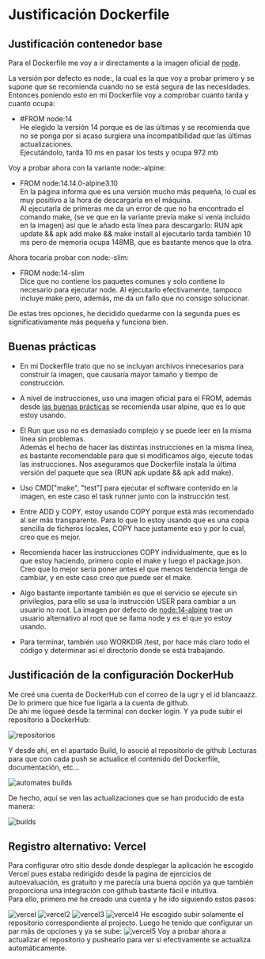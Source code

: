 # Justificación Dockerfile 

## Justificación contenedor base

Para el Dockerfile me voy a ir directamente a la imagen oficial de [node](https://hub.docker.com/_/node). 

La versión por defecto es node:<version>, la cual es la que voy a probar primero y se supone que se recomienda cuando no se está segura de las necesidades. Entonces poniendo esto en mi Dockerfile voy a comprobar cuanto tarda y cuanto ocupa:
- #FROM node:14  
He elegido la versión 14 porque es de las últimas y se recomienda que no se ponga <latest> por si acaso surgiera una incompatibilidad que las últimas actualizaciones.  
Ejecutándolo, tarda 10 ms en pasar los tests y ocupa 972 mb

Voy a probar ahora con la variante node:<version>-alpine:  
- FROM node:14.14.0-alpine3.10  
En la página informa que es una versión mucho más pequeña, lo cual es muy positivo a la hora de descargarla en el máquina.  
Al ejecutarla de primeras me da un error de que no ha encontrado el comando make, (se ve que en la variante previa make sí venía incluido en la imagen) así que le añado esta línea para descargarlo: RUN apk update && apk add make && make install
al ejecutarlo tarda también 10 ms
pero de memoria ocupa 148MB, que es bastante menos que la otra.  

Ahora tocaría probar con node:<version>-slim:
- FROM node:14-slim   
Dice que no contiene los paquetes comunes y solo contiene lo necesario para ejecutar node. Al ejecutarlo efectivamente, tampoco incluye make pero, además, me da un fallo que no consigo solucionar.


De estas tres opciones, he decidido quedarme con la segunda pues es significativamente más pequeña y funciona bien. 

## Buenas prácticas

- En mi Dockerfile trato que no se incluyan archivos innecesarios para construir la imagen, que causaría mayor tamaño y tiempo de construcción.   

- A nivel de instrucciones, uso una imagen oficial para el FROM, además desde [las buenas prácticas](https://docs.docker.com/develop/develop-images/dockerfile_best-practices/) se recomienda usar alpine, que es lo que estoy usando.   

- El Run que uso no es demasiado complejo y se puede leer en la misma línea sin problemas.  
 Además el hecho de hacer las distintas instrucciones en la misma línea, es bastante recomendable para que si modificamos algo, ejecute todas las instrucciones. Nos aseguramos que Dockerfile instala la última versión del paquete que sea (RUN apk update && apk add make).  

- Uso CMD["make", "test"] para ejecutar el software contenido en la imagen, en este caso el task runner junto con la instrucción test.  

- Entre ADD y COPY, estoy usando COPY porque está más recomendado al ser más transparente. Para lo que 
lo estoy usando que es una copia sencilla de ficheros locales, COPY hace justamente eso y por lo cual, creo que es mejor.  

- Recomienda hacer las instrucciones COPY individualmente, que es lo que estoy haciendo, primero copio el make y luego el package.json. Creo que lo mejor sería poner antes el que menos tendencia tenga de cambiar, y en este caso creo que puede ser el make.   

- Algo bastante importante también es que el servicio se ejecute sin privilegios, para ello se usa la instrucción USER para cambiar a un usuario no root. La imagen por defecto de [node:14-alpine](https://github.com/nodejs/docker-node/blob/7b11db1cab459beb96448e18ec421ec952fa0491/14/alpine3.10/Dockerfile) trae un usuario alternativo al root que se llama node y es el que yo estoy usando. 

- Para terminar, también uso WORKDIR /test, por hace más claro todo el código y determinar así el directorio donde se está trabajando. 

## Justificación de la configuración DockerHub

Me creé una cuenta de DockerHub con el correo de la ugr y el id blancaazz. De lo primero que hice fue ligarla a la cuenta de github.  
De ahí me logueé desde la terminal con docker login. Y ya pude subir el repositorio a DockerHub:

![repositorios](img/dockerhub1.png)  

Y desde ahí, en el apartado Build, lo asocié al repositorio de github Lecturas para que con cada push se actualice el contenido del Dockerfile, documentación, etc...

![automates builds](img/dockerhub2.png)

De hecho, aquí se ven las actualizaciones que se han producido de esta manera:  
 
![builds](img/dockerhub3.png)

## Registro alternativo: Vercel

Para configurar otro sitio desde donde desplegar la aplicación he escogido Vercel pues estaba redirigido desde la pagina de ejercicios de autoevaluación, es gratuito y me parecía una buena opción ya que también proporciona una integración con github bastante fácil e intuitiva.   
Para ello, primero me he creado una cuenta y he ido siguiendo estos pasos:

![vercel](img/vercel.png)
![vercel2](img/vercel2.png)
![vercel3](img/vercel3.png)
![vercel4](img/vercel4.png)
He escogido subir solamente el repositorio correspondiente al projecto. Luego he tenido que configurar un par más de opciones y ya se sube: 
![vercel5](img/vercel5.png)
Voy a probar ahora a actualizar el repositorio y pushearlo para ver si efectivamente se actualiza automáticamente.